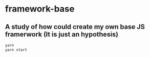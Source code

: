 # framework-base

## A study of how could create my own base JS framerwork (It is just an hypothesis)

```bash
yarn
yarn start
```